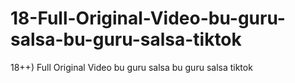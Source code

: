 # 18-Full-Original-Video-bu-guru-salsa-bu-guru-salsa-tiktok
18++) Full Original Video bu guru salsa bu guru salsa tiktok
